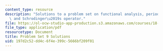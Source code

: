 ```yaml
---
content_type: resource
description: "Solutions to a problem set on functional analysis, periodic functions,\
  \ and Schrodinger\u2019s operator."
file: https://ol-ocw-studio-app-production.s3.amazonaws.com/courses/18-102-introduction-to-functional-analysis-spring-2009/197d2c52dd4c6f4e399c5666bf209f01_MIT18_102s09_sol_pset09.pdf
file_type: application/pdf
resourcetype: Document
title: Problem Set 9 Solutions
uid: 197d2c52-dd4c-6f4e-399c-5666bf209f01
---
```

